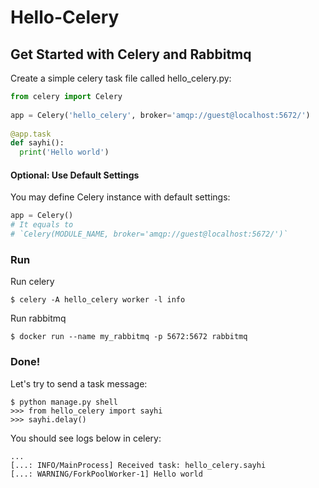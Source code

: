 # Hello-Celery

## Get Started with Celery and Rabbitmq

Create a simple celery task file called hello_celery.py:
```python
from celery import Celery
 
app = Celery('hello_celery', broker='amqp://guest@localhost:5672/')
 
@app.task
def sayhi():
  print('Hello world')
```

#### Optional: Use Default Settings

You may define Celery instance with default settings:
```python
app = Celery() 
# It equals to
# `Celery(MODULE_NAME, broker='amqp://guest@localhost:5672/')`
```

### Run 
Run celery
```
$ celery -A hello_celery worker -l info
```
Run rabbitmq
```
$ docker run --name my_rabbitmq -p 5672:5672 rabbitmq
```

### Done! 
Let's try to send a task message:
```
$ python manage.py shell
>>> from hello_celery import sayhi
>>> sayhi.delay()
```

You should see logs below in celery:
```
...
[...: INFO/MainProcess] Received task: hello_celery.sayhi
[...: WARNING/ForkPoolWorker-1] Hello world
```

